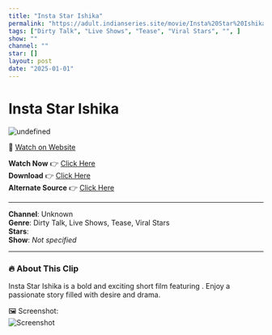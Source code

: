 ```yaml
---
title: "Insta Star Ishika"
permalink: "https://adult.indianseries.site/movie/Insta%20Star%20Ishika"
tags: ["Dirty Talk", "Live Shows", "Tease", "Viral Stars", "", ]
show: ""
channel: ""
star: []
layout: post
date: "2025-01-01"
---
```


# Insta Star Ishika

![undefined](https://desisins.com/wp-content/uploads/2024/08/Insta-Star-Ishika-DesiSins.com_cleanup.jpg)

🔗 [Watch on Website](https://adult.indianseries.site/movie/Insta%20Star%20Ishika)

**Watch Now** 👉 [Click Here](https://adult.indianseries.site/movie/Insta%20Star%20Ishika)  
**Download** 👉 [Click Here](https://adult.indianseries.site/movie/Insta%20Star%20Ishika)  
**Alternate Source** 👉 [Click Here](https://adult.indianseries.site/movie/Insta%20Star%20Ishika)

---

**Channel**: Unknown  
**Genre**: Dirty Talk, Live Shows, Tease, Viral Stars  
**Stars**:   
**Show**: *Not specified*

---

### 🔥 About This Clip

Insta Star Ishika is a bold and exciting short film featuring . Enjoy a passionate story filled with desire and drama.
 
🖼️ Screenshot:  
![Screenshot](https://desisins.com/wp-content/uploads/2024/08/Insta-Star-Ishika-DesiSins.com_cleanup.jpg)
